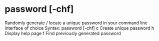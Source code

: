 # password [-chf]

Randomly generate / locate a unique password in your command line interface of choice
Syntax: password [-chf]
c     Create unique password
h     Display help page
f     Find previously generated password
